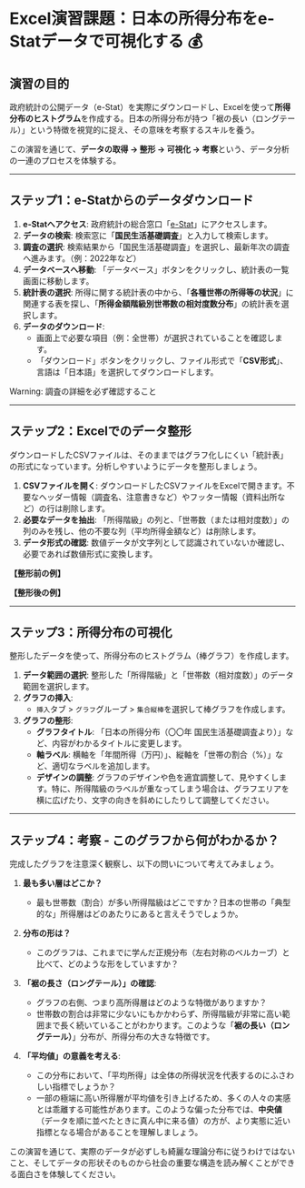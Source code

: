 # Excel演習課題：日本の所得分布をe-Statデータで可視化する 💰

## 演習の目的

政府統計の公開データ（e-Stat）を実際にダウンロードし、Excelを使って**所得分布のヒストグラム**を作成する。日本の所得分布が持つ「裾の長い（ロングテール）」という特徴を視覚的に捉え、その意味を考察するスキルを養う。

この演習を通じて、**データの取得 → 整形 → 可視化 → 考察**という、データ分析の一連のプロセスを体験する。

---

## ステップ1：e-Statからのデータダウンロード

1.  **e-Statへアクセス**: 政府統計の総合窓口「[e-Stat](https://www.e-stat.go.jp/)」にアクセスします。
2.  **データの検索**: 検索窓に「**国民生活基礎調査**」と入力して検索します。
3.  **調査の選択**: 検索結果から「国民生活基礎調査」を選択し、最新年次の調査へ進みます。（例：2022年など）
4.  **データベースへ移動**: 「データベース」ボタンをクリックし、統計表の一覧画面に移動します。
5.  **統計表の選択**: 所得に関する統計表の中から、「**各種世帯の所得等の状況**」に関連する表を探し、「**所得金額階級別世帯数の相対度数分布**」の統計表を選択します。
6.  **データのダウンロード**:
    * 画面上で必要な項目（例：全世帯）が選択されていることを確認します。
    * 「ダウンロード」ボタンをクリックし、ファイル形式で「**CSV形式**」、言語は「日本語」を選択してダウンロードします。

Warning: 調査の詳細を必ず確認すること


---

## ステップ2：Excelでのデータ整形

ダウンロードしたCSVファイルは、そのままではグラフ化しにくい「統計表」の形式になっています。分析しやすいようにデータを整形しましょう。

1.  **CSVファイルを開く**: ダウンロードしたCSVファイルをExcelで開きます。不要なヘッダー情報（調査名、注意書きなど）やフッター情報（資料出所など）の行は削除します。
2.  **必要なデータを抽出**: 「所得階級」の列と、「世帯数（または相対度数）」の列のみを残し、他の不要な列（平均所得金額など）は削除します。
3.  **データ形式の確認**: 数値データが文字列として認識されていないか確認し、必要であれば数値形式に変換します。

**【整形前の例】**


**【整形後の例】**


---

## ステップ3：所得分布の可視化

整形したデータを使って、所得分布のヒストグラム（棒グラフ）を作成します。

1.  **データ範囲の選択**: 整形した「所得階級」と「世帯数（相対度数）」のデータ範囲を選択します。
2.  **グラフの挿入**:
    * `挿入`タブ > `グラフ`グループ > `集合縦棒`を選択して棒グラフを作成します。
3.  **グラフの整形**:
    * **グラフタイトル**: 「日本の所得分布（〇〇年 国民生活基礎調査より）」など、内容がわかるタイトルに変更します。
    * **軸ラベル**: 横軸を「年間所得（万円）」、縦軸を「世帯の割合（%）」など、適切なラベルを追加します。
    * **デザインの調整**: グラフのデザインや色を適宜調整して、見やすくします。特に、所得階級のラベルが重なってしまう場合は、グラフエリアを横に広げたり、文字の向きを斜めにしたりして調整してください。



---

## ステップ4：考察 - このグラフから何がわかるか？

完成したグラフを注意深く観察し、以下の問いについて考えてみましょう。

1.  **最も多い層はどこか？**
    * 最も世帯数（割合）が多い所得階級はどこですか？日本の世帯の「典型的な」所得層はどのあたりにあると言えそうでしょうか。

2.  **分布の形は？**
    * このグラフは、これまでに学んだ正規分布（左右対称のベルカーブ）と比べて、どのような形をしていますか？

3.  **「裾の長さ（ロングテール）」の確認**:
    * グラフの右側、つまり高所得層はどのような特徴がありますか？
    * 世帯数の割合は非常に少ないにもかかわらず、所得階級が非常に高い範囲まで長く続いていることがわかります。このような「**裾の長い（ロングテール）**」分布が、所得分布の大きな特徴です。

4.  **「平均値」の意義を考える**:
    * この分布において、「平均所得」は全体の所得状況を代表するのにふさわしい指標でしょうか？
    * 一部の極端に高い所得層が平均値を引き上げるため、多くの人々の実感とは乖離する可能性があります。このような偏った分布では、**中央値**（データを順に並べたときに真ん中に来る値）の方が、より実態に近い指標となる場合があることを理解しましょう。

この演習を通じて、実際のデータが必ずしも綺麗な理論分布に従うわけではないこと、そしてデータの形状そのものから社会の重要な構造を読み解くことができる面白さを体験してください。
